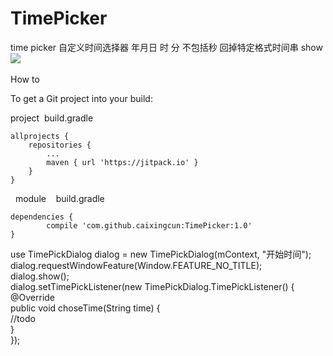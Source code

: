 # TimePicker
time picker
自定义时间选择器
年月日 时 分  不包括秒
回掉特定格式时间串
show
![](https://github.com/caixingcun/picture/blob/master/timepick.gif)  


How to

To get a Git project into your build:

project
  build.gradle
  
	allprojects {
		repositories {
			...
			maven { url 'https://jitpack.io' }
		}
	}
  
module  
  build.gradle
  
 	dependencies {
	        compile 'com.github.caixingcun:TimePicker:1.0'
	}
  
  
use
        TimePickDialog dialog = new TimePickDialog(mContext, "开始时间");<br>
                dialog.requestWindowFeature(Window.FEATURE_NO_TITLE);<br>
                dialog.show();<br>
                dialog.setTimePickListener(new TimePickDialog.TimePickListener() {<br>
                    @Override<br>
                    public void choseTime(String time) {<br>
                      //todo<br>
                    }<br>
                });<br>
